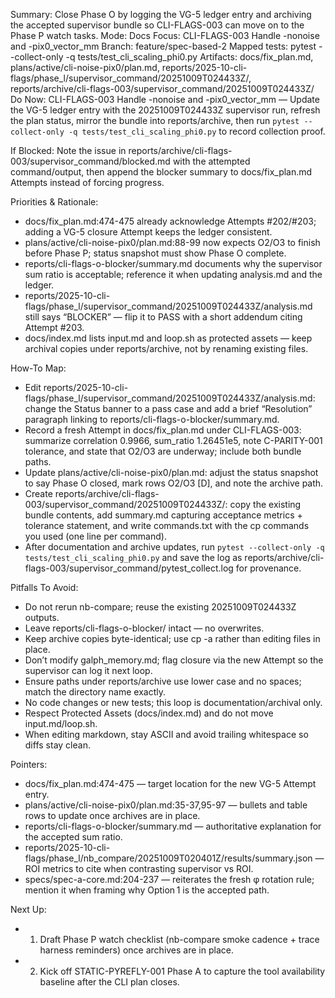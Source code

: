 Summary: Close Phase O by logging the VG-5 ledger entry and archiving the accepted supervisor bundle so CLI-FLAGS-003 can move on to the Phase P watch tasks.
Mode: Docs
Focus: CLI-FLAGS-003 Handle -nonoise and -pix0_vector_mm
Branch: feature/spec-based-2
Mapped tests: pytest --collect-only -q tests/test_cli_scaling_phi0.py
Artifacts: docs/fix_plan.md, plans/active/cli-noise-pix0/plan.md, reports/2025-10-cli-flags/phase_l/supervisor_command/20251009T024433Z/, reports/archive/cli-flags-003/supervisor_command/20251009T024433Z/
Do Now: CLI-FLAGS-003 Handle -nonoise and -pix0_vector_mm — Update the VG-5 ledger entry with the 20251009T024433Z supervisor run, refresh the plan status, mirror the bundle into reports/archive, then run `pytest --collect-only -q tests/test_cli_scaling_phi0.py` to record collection proof.

If Blocked: Note the issue in reports/archive/cli-flags-003/supervisor_command/blocked.md with the attempted command/output, then append the blocker summary to docs/fix_plan.md Attempts instead of forcing progress.

Priorities & Rationale:
- docs/fix_plan.md:474-475 already acknowledge Attempts #202/#203; adding a VG-5 closure Attempt keeps the ledger consistent.
- plans/active/cli-noise-pix0/plan.md:88-99 now expects O2/O3 to finish before Phase P; status snapshot must show Phase O complete.
- reports/cli-flags-o-blocker/summary.md documents why the supervisor sum ratio is acceptable; reference it when updating analysis.md and the ledger.
- reports/2025-10-cli-flags/phase_l/supervisor_command/20251009T024433Z/analysis.md still says “BLOCKER” — flip it to PASS with a short addendum citing Attempt #203.
- docs/index.md lists input.md and loop.sh as protected assets — keep archival copies under reports/archive, not by renaming existing files.

How-To Map:
- Edit reports/2025-10-cli-flags/phase_l/supervisor_command/20251009T024433Z/analysis.md: change the Status banner to a pass case and add a brief “Resolution” paragraph linking to reports/cli-flags-o-blocker/summary.md.
- Record a fresh Attempt in docs/fix_plan.md under CLI-FLAGS-003: summarize correlation 0.9966, sum_ratio 1.26451e5, note C-PARITY-001 tolerance, and state that O2/O3 are underway; include both bundle paths.
- Update plans/active/cli-noise-pix0/plan.md: adjust the status snapshot to say Phase O closed, mark rows O2/O3 [D], and note the archive path.
- Create reports/archive/cli-flags-003/supervisor_command/20251009T024433Z/: copy the existing bundle contents, add summary.md capturing acceptance metrics + tolerance statement, and write commands.txt with the cp commands you used (one line per command).
- After documentation and archive updates, run `pytest --collect-only -q tests/test_cli_scaling_phi0.py` and save the log as reports/archive/cli-flags-003/supervisor_command/pytest_collect.log for provenance.

Pitfalls To Avoid:
- Do not rerun nb-compare; reuse the existing 20251009T024433Z outputs.
- Leave reports/cli-flags-o-blocker/ intact — no overwrites.
- Keep archive copies byte-identical; use cp -a rather than editing files in place.
- Don’t modify galph_memory.md; flag closure via the new Attempt so the supervisor can log it next loop.
- Ensure paths under reports/archive use lower case and no spaces; match the directory name exactly.
- No code changes or new tests; this loop is documentation/archival only.
- Respect Protected Assets (docs/index.md) and do not move input.md/loop.sh.
- When editing markdown, stay ASCII and avoid trailing whitespace so diffs stay clean.

Pointers:
- docs/fix_plan.md:474-475 — target location for the new VG-5 Attempt entry.
- plans/active/cli-noise-pix0/plan.md:35-37,95-97 — bullets and table rows to update once archives are in place.
- reports/cli-flags-o-blocker/summary.md — authoritative explanation for the accepted sum ratio.
- reports/2025-10-cli-flags/phase_l/nb_compare/20251009T020401Z/results/summary.json — ROI metrics to cite when contrasting supervisor vs ROI.
- specs/spec-a-core.md:204-237 — reiterates the fresh φ rotation rule; mention it when framing why Option 1 is the accepted path.

Next Up:
- 1) Draft Phase P watch checklist (nb-compare smoke cadence + trace harness reminders) once archives are in place.
- 2) Kick off STATIC-PYREFLY-001 Phase A to capture the tool availability baseline after the CLI plan closes.
